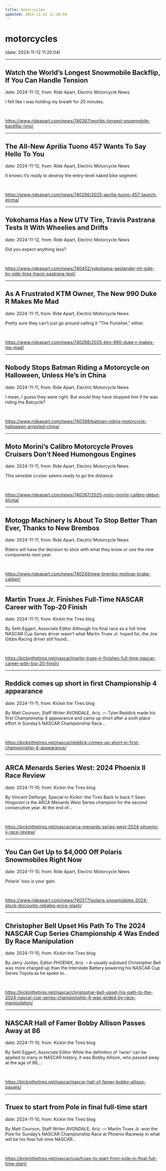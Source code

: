 ```yaml
---
title: motorcycles
updated: 2024-11-12 11:20:04
---
```


# motorcycles

(date: 2024-11-12 11:20:04)

---

## Watch the World’s Longest Snowmobile Backflip, If You Can Handle Tension

date: 2024-11-12, from: Ride Apart, Electric Motorcycle News

I felt like I was holding my breath for 20 minutes. 

<br> 

<https://www.rideapart.com/news/740387/worlds-longest-snowmobile-backflip-lynx/>

---

## The All-New Aprilia Tuono 457 Wants To Say Hello To You

date: 2024-11-12, from: Ride Apart, Electric Motorcycle News

It knows it’s ready to destroy the entry-level naked bike segment.
 

<br> 

<https://www.rideapart.com/news/740266/2025-aprilia-tuono-457-launch-eicma/>

---

## Yokohama Has a New UTV Tire, Travis Pastrana Tests It With Wheelies and Drifts

date: 2024-11-12, from: Ride Apart, Electric Motorcycle News

Did you expect anything less? 

<br> 

<https://www.rideapart.com/news/740402/yokohama-geolander-mt-side-by-side-tires-travis-pastrana-test/>

---

## As A Frustrated KTM Owner, The New 990 Duke R Makes Me Mad

date: 2024-11-11, from: Ride Apart, Electric Motorcycle News

Pretty sure they can’t just go around calling it “The Punisher,” either. 
 

<br> 

<https://www.rideapart.com/news/740268/2025-ktm-990-duke-r-makes-me-mad/>

---

## Nobody Stops Batman Riding a Motorcycle on Halloween, Unless He’s in China

date: 2024-11-11, from: Ride Apart, Electric Motorcycle News

I mean, I guess they were right. But would they have stopped him if he was riding the Batcycle? 

<br> 

<https://www.rideapart.com/news/740388/batman-riding-motorcycle-halloween-arrested-china/>

---

## Moto Morini’s Calibro Motorcycle Proves Cruisers Don’t Need Humongous Engines

date: 2024-11-11, from: Ride Apart, Electric Motorcycle News

This sensible cruiser seems ready to go the distance.
 

<br> 

<https://www.rideapart.com/news/740267/2025-moto-morini-calibro-debut-eicma/>

---

## Motogp Machinery Is About To Stop Better Than Ever, Thanks to New Brembos

date: 2024-11-11, from: Ride Apart, Electric Motorcycle News

Riders will have the decision to stick with what they know or use the new components next year. 

<br> 

<https://www.rideapart.com/news/740249/new-brembo-motogp-brake-caliper/>

---

## Martin Truex Jr. Finishes Full-Time NASCAR Career with Top-20 Finish

date: 2024-11-11, from: Kickin the Tires blog

By Seth Eggert, Associate Editor Although his final race as a full-time NASCAR Cup Series driver wasn’t what Martin Truex Jr. hoped for, the Joe Gibbs Racing driver still found&#8230;  

<br> 

<https://kickinthetires.net/nascar/martin-truex-jr-finishes-full-time-nascar-career-with-top-20-finish/>

---

## Reddick comes up short in first Championship 4 appearance

date: 2024-11-11, from: Kickin the Tires blog

By Matt Courson, Staff Writer AVONDALE, Ariz. — Tyler Reddick made his first Championship 4 appearance and came up short after a sixth place effort in Sunday’s NASCAR Championship Race&#8230;  

<br> 

<https://kickinthetires.net/nascar/reddick-comes-up-short-in-first-championship-4-appearance/>

---

## ARCA Menards Series West: 2024 Phoenix II Race Review

date: 2024-11-10, from: Kickin the Tires blog

By Vincent Delforge, Special to Kickin&#8217; the Tires Back to back !! Sean Hingorani is the ARCA Menards West Series champion for the second consecutive year. At the end of&#8230;  

<br> 

<https://kickinthetires.net/nascar/arca-menards-series-west-2024-phoenix-ii-race-review/>

---

## You Can Get Up to $4,000 Off Polaris Snowmobiles Right Now

date: 2024-11-10, from: Ride Apart, Electric Motorcycle News

Polaris' loss is your gain.  

<br> 

<https://www.rideapart.com/news/740377/polaris-snowmobiles-2024-stock-discounts-rebates-price-slash/>

---

## Christopher Bell Upset His Path To The 2024 NASCAR Cup Series Championship 4 Was Ended By Race Manipulation

date: 2024-11-10, from: Kickin the Tires blog

By Jerry Jordan, Editor PHOENIX, Ariz. – A usually subdued Christopher Bell was more charged up than the Interstate Battery powering his NASCAR Cup Series Toyota as he spoke to&#8230;  

<br> 

<https://kickinthetires.net/nascar/christopher-bell-upset-his-path-to-the-2024-nascar-cup-series-championship-4-was-ended-by-race-manipulation/>

---

## NASCAR Hall of Famer Bobby Allison Passes Away at 86

date: 2024-11-10, from: Kickin the Tires blog

By Seth Eggert, Associate Editor While the definition of ‘racer’ can be applied to many in NASCAR history, it was Bobby Allison, who passed away at the age of 86,&#8230;  

<br> 

<https://kickinthetires.net/nascar/nascar-hall-of-famer-bobby-allison-passes/>

---

## Truex to start from Pole in final full-time start

date: 2024-11-10, from: Kickin the Tires blog

By Matt Courson, Staff Writer AVONDALE, Ariz. — Martin Truex Jr. won the Pole for Sunday’s NASCAR Championship Race at Phoenix Raceway in what will be his final full-time NASCAR&#8230;  

<br> 

<https://kickinthetires.net/nascar/cup/truex-to-start-from-pole-in-final-full-time-start/>

